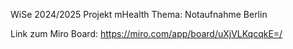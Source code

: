 WiSe 2024/2025 Projekt mHealth
Thema: Notaufnahme Berlin

Link zum Miro Board: https://miro.com/app/board/uXjVLKqcqkE=/
